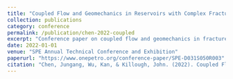 ```yaml
---
title: "Coupled Flow and Geomechanics in Reservoirs with Complex Fractures Using Embedded Meshes"
collection: publications
category: conference
permalink: /publication/chen-2022-coupled
excerpt: "Conference paper on coupled flow and geomechanics in fractured reservoirs using embedded meshes."
date: 2022-01-01
venue: "SPE Annual Technical Conference and Exhibition"
paperurl: "https://www.onepetro.org/conference-paper/SPE-D031S050R003"
citation: "Chen, Jungang, Wu, Kan, & Killough, John. (2022). Coupled Flow and Geomechanics in Reservoirs with Complex Fractures Using Embedded Meshes. SPE Annual Technical Conference and Exhibition."
---
```

